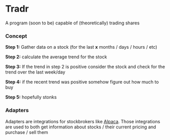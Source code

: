 # Tradr

A program (soon to be) capable of (theoretically) trading shares

### Concept

**Step 1:** Gather data on a stock (for the last **x** months / days / hours / etc)

**Step 2:** calculate the average trend for the stock

**Step 3:** If the trend in step 2 is positive consider the stock and check for the trend over the last week/day

**Step 4:** if the recent trend was positive somehow figure out how much to buy

**Step 5:** hopefully stonks

### Adapters

Adapters are integrations for stockbrokers like [Alpaca]("https://alpaca.markets/").
Those integrations are used to both get information about stocks / their current pricing and purchase / sell them
